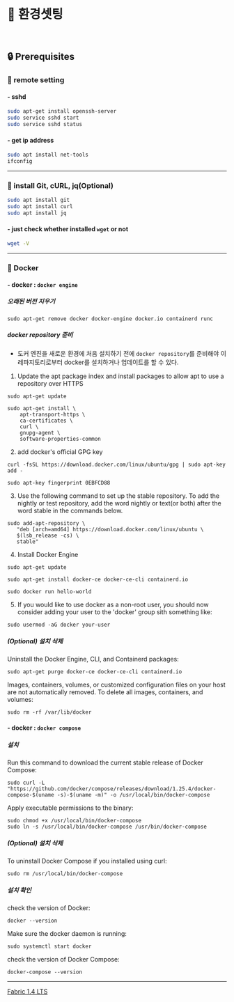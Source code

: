 # :dart: 환경셋팅

<br>

## :lock: Prerequisites

### :key: remote setting

#### - sshd

```bash
sudo apt-get install openssh-server
sudo service sshd start
sudo service sshd status
```
#### - get ip address

```bash
sudo apt install net-tools
ifconfig
```
<hr>

### :key: install Git, cURL, jq(Optional)

```bash
sudo apt install git
sudo apt install curl
sudo apt install jq
```

#### - just check whether installed `wget` or not

```bash
wget -V
```

<hr>

### :key: Docker

#### - docker : `docker engine`

##### 오래된 버전 지우기
```shell
sudo apt-get remove docker docker-engine docker.io containerd runc
```

##### docker repository 준비
 - 도커 엔진을 새로운 환경에 처음 설치하기 전에 `docker repository`를 준비해야 이 레파지토리로부터 docker를 설치하거나 업데이트를 할 수 있다.

 1. Update the apt package index and install packages to allow apt to use a repository over HTTPS
```shell
sudo apt-get update

sudo apt-get install \
    apt-transport-https \
    ca-certificates \
    curl \
    gnupg-agent \
    software-properties-common
```

 2. add docker's official GPG key
```shell
curl -fsSL https://download.docker.com/linux/ubuntu/gpg | sudo apt-key add -

sudo apt-key fingerprint 0EBFCD88
```

 3. Use the following command to set up the stable repository. To add the nightly or test repository, add the word nightly or text(or both) after the word stable in the commands below.
 ```shell
sudo add-apt-repository \
    "deb [arch=amd64] https://download.docker.com/linux/ubuntu \
    $(lsb_release -cs) \
    stable"
 ```

 4. Install Docker Engine
```shell
sudo apt-get update

sudo apt-get install docker-ce docker-ce-cli containerd.io

sudo docker run hello-world
```

 5. If you would like to use docker as a non-root user, you should now consider adding your user to the 'docker' group sith something like:
 ```
sudo usermod -aG docker your-user
 ```

##### (Optional) 설치 삭제

Uninstall the Docker Engine, CLI, and Containerd packages:
```shell
sudo apt-get purge docker-ce docker-ce-cli containerd.io
```

Images, containers, volumes, or customized configuration files on your host are not automatically removed. To delete all images, containers, and volumes:
```shell
sudo rm -rf /var/lib/docker
```


#### - docker : `docker compose`
##### 설치
Run this command to download the current stable release of Docker Compose:
```shell
sudo curl -L "https://github.com/docker/compose/releases/download/1.25.4/docker-compose-$(uname -s)-$(uname -m)" -o /usr/local/bin/docker-compose
```

Apply executable permissions to the binary:
```shell
sudo chmod +x /usr/local/bin/docker-compose
sudo ln -s /usr/local/bin/docker-compose /usr/bin/docker-compose
```

##### (Optional) 설치 삭제
To uninstall Docker Compose if you installed using curl:
```shell
sudo rm /usr/local/bin/docker-compose
```

##### 설치 확인
check the version of Docker:
```shell
docker --version
```
Make sure the docker daemon is running:
```shell
sudo systemctl start docker
```
check the version of Docker Compose:
```shell
docker-compose --version
```


<hr>

[Fabric 1.4 LTS](./mdsrc/fabric14.md)


